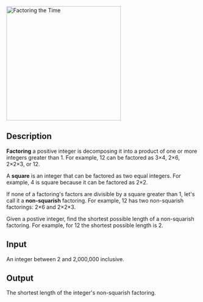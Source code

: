 <img align="middle" src="https://imgs.xkcd.com/comics/factoring_the_time.png" title="I occasionally do this with mile markers on the highway." alt="Factoring the Time" height="300">

## Description

**Factoring** a positive integer is decomposing it into a product of one or more integers greater than 1. For example, 12 can be factored as 3×4, 2×6, 2×2×3, or 12.

A **square** is an integer that can be factored as two equal integers. For example, 4 is square because it can be factored as 2×2.

If none of a factoring's factors are divisible by a square greater than 1, let's call it a **non-squarish** factoring. For example, 12 has two non-squarish factorings: 2×6 and 2×2×3.

Given a postive integer, find the shortest possible length of a non-squarish factoring. For example, for 12 the shortest possible length is 2.

## Input

An integer between 2 and 2,000,000 inclusive.

## Output

The shortest length of the integer's non-squarish factoring.

